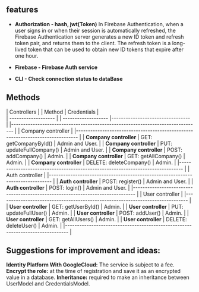 

## features

* **Authorization - hash, jwt(Token)** 
In Firebase Authentication, when a user signs in or when their session is automatically refreshed, the Firebase Authentication server generates a new ID token and refresh token pair, and returns them to the client.
The refresh token is a long-lived token that can be used to obtain new ID tokens that expire after one hour.

* **Firebase -  Firebase Auth service**  
* **CLI - Check connection status to dataBase**



## Methods

| Controllers         | |   Method            |  Credentials                     |                             
| ------------------- | | ------------------- |--------------------------------- |
|------------------------------------------------------------------------------- |
|                             Company controller                                 |
|------------------------------------------------------------------------------- |
| **Company controller** | GET: getCompanyById()            | Admin and User.    |
| **Company controller** | PUT: updateFullCompany()         | Admin and User.    |
| **Company controller** | POST: addCompany()               | Admin.             |
| **Company controller** | GET: getAllCompany()             | Admin.             |
| **Company controller** | DELETE: deleteCompany()          | Admin.             |
|------------------------------------------------------------------------------- |
|                             Auth controller                                    |
|------------------------------------------------------------------------------- |
| **Auth controller** | POST: register()                    | Admin and User.    |
| **Auth controller** | POST: login()                       | Admin and User.    |
|------------------------------------------------------------------------------- |
|                             User controller                                    |
|------------------------------------------------------------------------------- |
| **User controller** | GET: getUserById()                  | Admin.             |
| **User controller** | PUT: updateFullUser()               | Admin.             |
| **User controller** | POST: addUser()                     | Admin.             |
| **User controller** | GET: getAllUsers()                  | Admin.             |
| **User controller** | DELETE: deleteUser()                | Admin.             |
|------------------------------------------------------------------------------- |

## Suggestions for improvement and ideas:

 **Identity Platform With GoogleCloud:** The service is subject to a fee.
 **Encrypt the role:** at the time of registration and save it as an encrypted value in a database.
 **Inheritance:** required to make an inheritance between UserModel and CredentialsModel.
 

